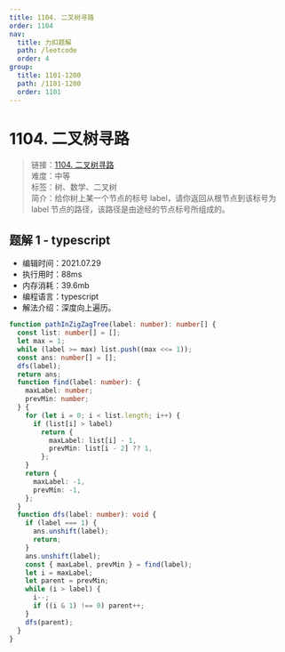 ```yaml
---
title: 1104. 二叉树寻路
order: 1104
nav:
  title: 力扣题解
  path: /leetcode
  order: 4
group:
  title: 1101-1200
  path: /1101-1200
  order: 1101
---
```


# 1104. 二叉树寻路

> 链接：[1104. 二叉树寻路](https://leetcode-cn.com/problems/path-in-zigzag-labelled-binary-tree/)  
> 难度：中等  
> 标签：树、数学、二叉树  
> 简介：给你树上某一个节点的标号 label，请你返回从根节点到该标号为 label 节点的路径，该路径是由途经的节点标号所组成的。

## 题解 1 - typescript

- 编辑时间：2021.07.29
- 执行用时：88ms
- 内存消耗：39.6mb
- 编程语言：typescript
- 解法介绍：深度向上遍历。

```typescript
function pathInZigZagTree(label: number): number[] {
  const list: number[] = [];
  let max = 1;
  while (label >= max) list.push((max <<= 1));
  const ans: number[] = [];
  dfs(label);
  return ans;
  function find(label: number): {
    maxLabel: number;
    prevMin: number;
  } {
    for (let i = 0; i < list.length; i++) {
      if (list[i] > label)
        return {
          maxLabel: list[i] - 1,
          prevMin: list[i - 2] ?? 1,
        };
    }
    return {
      maxLabel: -1,
      prevMin: -1,
    };
  }
  function dfs(label: number): void {
    if (label === 1) {
      ans.unshift(label);
      return;
    }
    ans.unshift(label);
    const { maxLabel, prevMin } = find(label);
    let i = maxLabel;
    let parent = prevMin;
    while (i > label) {
      i--;
      if ((i & 1) !== 0) parent++;
    }
    dfs(parent);
  }
}
```
